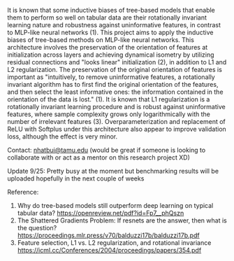 It is known that some inductive biases of tree-based models that enable them to perform so well on tabular data are their rotationally invariant learning nature and robustness against uninformative features, in contrast to MLP-like neural networks (1). This project aims to apply the inductive biases of tree-based methods on MLP-like neural networks. This architecture involves the preservation of the orientation of features at initialization across layers and achieving dynamical isometry by utilizing residual connections and "looks linear" initialization (2), in addition to L1 and L2 regularization. The preservation of the original orientation of features is important as "intuitively, to remove uninformative features, a rotationally invariant algorithm has to first find the original orientation of the features, and then select the least informative ones: the information contained in the orientation of the data is lost." (1). It is known that L1 regularization is a rotationally invariant learning procedure and is robust against uninformative features, where sample complexity grows only logarithmically with the number of irrelevant features (3). Overparameterization and replacement of ReLU with Softplus under this architecture also appear to improve validation loss, although the effect is very minor.

Contact: nhatbui@tamu.edu (would be great if someone is looking to collaborate with or act as a mentor on this research project XD)

Update 9/25: Pretty busy at the moment but benchmarking results will be uploaded hopefully in the next couple of weeks

Reference: 
1) Why do tree-based models still outperform deep learning on typical tabular data? https://openreview.net/pdf?id=Fp7__phQszn
2) The Shattered Gradients Problem: If resnets are the answer, then what is the question? https://proceedings.mlr.press/v70/balduzzi17b/balduzzi17b.pdf
3) Feature selection, L1 vs. L2 regularization, and rotational invariance https://icml.cc/Conferences/2004/proceedings/papers/354.pdf
